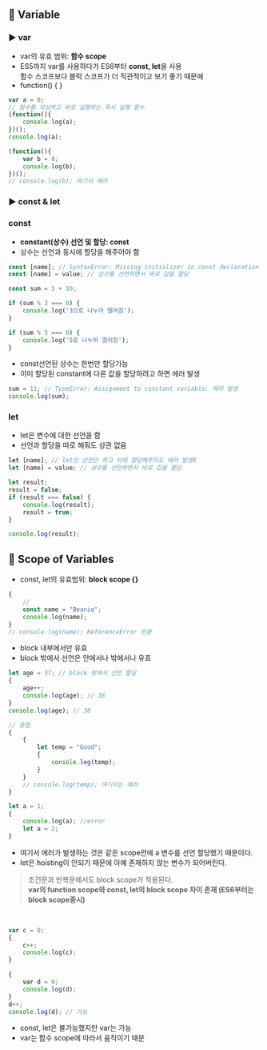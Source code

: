 

## 🔖 Variable


### ▶ var
- var의 유효 범위: **함수 scope**
- ES5까지 var를 사용하다가 ES6부터 **const, let**을 사용  
함수 스코프보다 블럭 스코프가 더 직관적이고 보기 좋기 때문에
- function() { }

```javascript
var a = 0;
// 함수를 작성하고 바로 실행하는 즉시 실행 함수
(function(){
    console.log(a);    
})();
console.log(a);

(function(){
    var b = 0;
    console.log(b);
})();
// console.log(b); 여기서 에러
```

### ▶ const & let
### const
- **constant(상수) 선언 및 할당: const**
- 상수는 선언과 동시에 할당을 해주어야 함
```javascript
const [name]; // SyntaxError: Missing initializer in const declaration 선언만 하면 에러 발생
const [name] = value; // 상수를 선언하면서 바로 값을 할당
```
```javascript
const sum = 5 + 10;

if (sum % 3 === 0) {
    console.log('3으로 나누어 떨어짐');
}

if (sum % 5 === 0) {
    console.log('5로 나누어 떨어짐');
}
```
- const선언된 상수는 한번만 할당가능
- 이미 할당된 constant에 다른 값을 할당하려고 하면 에러 발생
```javascript
sum = 11; // TypeError: Assignment to constant variable. 에러 발생
console.log(sum);
```

### let
- let은 변수에 대한 선언을 함
- 선언과 할당을 따로 해줘도 상관 없음
```javascript
let [name]; // let은 선언만 하고 뒤에 할당해주어도 에러 발생X
let [name] = value; // 상수를 선언하면서 바로 값을 할당
```
```javascript
let result;
result = false;
if (result === false) {
    console.log(result);
    result = true;
}

console.log(result);
```

## 🔖 Scope of Variables
- const, let의 유효범위: **block scope {}**
```javascript
{
    //
    const name = "Beanie";
    console.log(name);
}
// console.log(name); ReferenceError 반환
```
- block 내부에서만 유효
- block 밖에서 선언은 안에서나 밖에서나 유효
```javascript 
let age = 37; // block 밖에서 선언 할당
{
    age++;
    console.log(age); // 38
}
console.log(age); // 38

// 중첩
{
    {
        let temp = "Good";
        {
            console.log(temp);
        }
    }
    // console.log(temp); 여기서는 에러
}
```

```js
let a = 1;
{
    console.log(a); //error
    let a = 2;
}
```
- 여기서 에러가 발생하는 것은 같은 scope안에 a 변수를 선언 할당했기 때문이다.
- let은 hoisting이 안되기 때문에 아예 존재하지 않는 변수가 되어버린다.

> 조건문과 반복문에서도 block scope가 적용된다.  
> **var의 function scope와 const, let의 block scope 차이 존재 (ES6부터는 block scope중시)**

<br>

```js
var c = 0;
{
    c++;
    console.log(c);
}

{
    var d = 0;
    console.log(d);
}
d++;
console.log(d); // 가능
```
- const, let은 불가능했지만 var는 가능
- var는 함수 scope에 따라서 움직이기 때문
